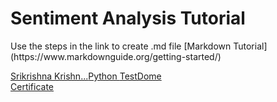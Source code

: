 <h1>Sentiment Analysis Tutorial</h1>
Use the steps in the link to create .md file [Markdown Tutorial](https://www.markdownguide.org/getting-started/)


<a href="https://www.testdome.com/cert/ccf40c54a7354baab633eea39ede9f57" class="testdome-certificate-stamp gold"><span class="testdome-certificate-name">Srikrishna Krishn...</span><span class="testdome-certificate-test-name">Python </span><span class="testdome-certificate-card-logo">TestDome<br />Certificate</span></a><script type="text/javascript">var stylesheet = "https://www.testdome.com/content/source/stylesheets/embed.css", link = document.createElement("link"); link.href = stylesheet, link.type = "text/css", link.rel = "stylesheet", link.media = "screen,print", document.getElementsByTagName("head")[0].appendChild(link);</script>

